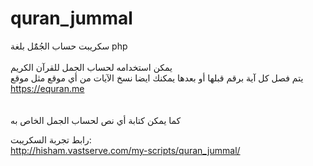 # quran_jummal
سكريبت حساب الجُمٌَل بلغة php<br>
<br>يمكن استخدامه لحساب الجمل للقرآن الكريم
<br>يتم فصل كل آية برقم قبلها أو بعدها
يمكنك ايضا نسخ الآيات من أي موقع مثل موقع https://equran.me<br>
<br>
<br>كما يمكن كتابة أي نص لحساب الجمل الخاص به

رابط تجربة السكريبت:<br>
http://hisham.vastserve.com/my-scripts/quran_jummal/
